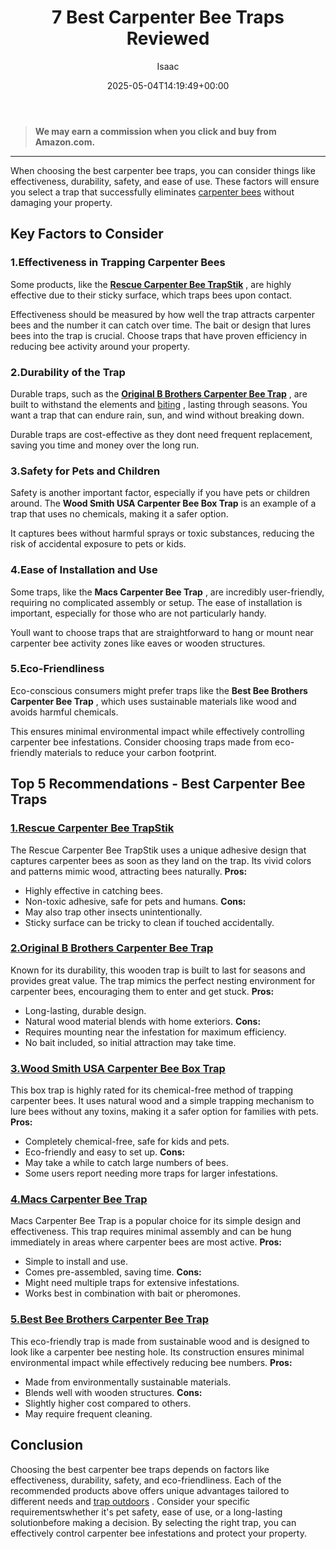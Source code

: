 ﻿---
author: Isaac
layout: post
title: 7 Best Carpenter Bee Traps Reviewed
date: '2025-05-04T14:19:49+00:00'
categories:
- Bees
- Product Reviews
tags: []
slug: /best-carpenter-bee-traps/
lastmod: 2025-05-07T12:21:23+03:00
---
> **We may earn a commission when you click and buy from Amazon.com.**
>

---
When choosing the best carpenter bee traps, you can consider things like effectiveness, durability, safety, and ease of use. These factors will ensure you select a trap that successfully eliminates
[carpenter bees](https://pestpolicy.com/compare-carpenter-bee-vs-bumblebee/)
without damaging your property.
## Key Factors to Consider
### 1.**Effectiveness in Trapping Carpenter Bees**
Some products, like the
[**Rescue Carpenter Bee TrapStik**](https://www.amazon.com/dp/B07RT23SKN/?tag=p-policy-20)
, are highly effective due to their sticky surface, which traps bees upon contact.

Effectiveness should be measured by how well the trap attracts carpenter bees and the number it can catch over time. The bait or design that lures bees into the trap is crucial. Choose traps that have proven efficiency in reducing bee activity around your property.
### 2.**Durability of the Trap**
Durable traps, such as the
[**Original B Brothers Carpenter Bee Trap**](https://www.amazon.com/dp/B07QBJ7NSB/?tag=p-policy-20)
, are built to withstand the elements and
[biting](https://pestpolicy.com/do-carpenter-bees-bite/)
, lasting through seasons. You want a trap that can endure rain, sun, and wind without breaking down.

Durable traps are cost-effective as they dont need frequent replacement, saving you time and money over the long run.
### 3.**Safety for Pets and Children**
Safety is another important factor, especially if you have pets or children around. The
**Wood Smith USA Carpenter Bee Box Trap**
is an example of a trap that uses no chemicals, making it a safer option.

It captures bees without harmful sprays or toxic substances, reducing the risk of accidental exposure to pets or kids.
### 4.**Ease of Installation and Use**
Some traps, like the
**Macs Carpenter Bee Trap**
, are incredibly user-friendly, requiring no complicated assembly or setup. The ease of installation is important, especially for those who are not particularly handy.

Youll want to choose traps that are straightforward to hang or mount near carpenter bee activity zones like eaves or wooden structures.
### 5.**Eco-Friendliness**
Eco-conscious consumers might prefer traps like the
**Best Bee Brothers Carpenter Bee Trap**
, which uses sustainable materials like wood and avoids harmful chemicals.

This ensures minimal environmental impact while effectively controlling carpenter bee infestations. Consider choosing traps made from eco-friendly materials to reduce your carbon footprint.
## Top 5 Recommendations - Best Carpenter Bee Traps
### [1.**Rescue Carpenter Bee TrapStik**](https://www.amazon.com/dp/B07RT23SKN/?tag=p-policy-20)
The Rescue Carpenter Bee TrapStik uses a unique adhesive design that captures carpenter bees as soon as they land on the trap. Its vivid colors and patterns mimic wood, attracting bees naturally.
**Pros:**
- Highly effective in catching bees.
- Non-toxic adhesive, safe for pets and humans.
**Cons:**
- May also trap other insects unintentionally.
- Sticky surface can be tricky to clean if touched accidentally.
### [2.**Original B Brothers Carpenter Bee Trap**](https://www.amazon.com/dp/B07QBJ7NSB/?tag=p-policy-20)
Known for its durability, this wooden trap is built to last for seasons and provides great value. The trap mimics the perfect nesting environment for carpenter bees, encouraging them to enter and get stuck.
**Pros:**
- Long-lasting, durable design.
- Natural wood material blends with home exteriors.
**Cons:**
- Requires mounting near the infestation for maximum efficiency.
- No bait included, so initial attraction may take time.
### [3.**Wood Smith USA Carpenter Bee Box Trap**](https://www.amazon.com/dp/B0BZ1ZMTF8/?tag=p-policy-20)
This box trap is highly rated for its chemical-free method of trapping carpenter bees. It uses natural wood and a simple trapping mechanism to lure bees without any toxins, making it a safer option for families with pets.
**Pros:**
- Completely chemical-free, safe for kids and pets.
- Eco-friendly and easy to set up.
**Cons:**
- May take a while to catch large numbers of bees.
- Some users report needing more traps for larger infestations.
### [4.**Macs Carpenter Bee Trap**](https://www.amazon.com/dp/B09TRVZDFD/?tag=p-policy-20)
Macs Carpenter Bee Trap is a popular choice for its simple design and effectiveness. This trap requires minimal assembly and can be hung immediately in areas where carpenter bees are most active.
**Pros:**
- Simple to install and use.
- Comes pre-assembled, saving time.
**Cons:**
- Might need multiple traps for extensive infestations.
- Works best in combination with bait or pheromones.
### [5.**Best Bee Brothers Carpenter Bee Trap**](https://www.amazon.com/dp/B0CD2CZBK1/?tag=p-policy-20)
This eco-friendly trap is made from sustainable wood and is designed to look like a carpenter bee nesting hole. Its construction ensures minimal environmental impact while effectively reducing bee numbers.
**Pros:**
- Made from environmentally sustainable materials.
- Blends well with wooden structures.
**Cons:**
- Slightly higher cost compared to others.
- May require frequent cleaning.
## Conclusion
Choosing the best carpenter bee traps depends on factors like effectiveness, durability, safety, and eco-friendliness. Each of the recommended products above offers unique advantages tailored to different needs and
[trap outdoors](https://pestpolicy.com/best-outdoor-rat-traps/)
.
Consider your specific requirementswhether it's pet safety, ease of use, or a long-lasting solutionbefore making a decision. By selecting the right trap, you can effectively control carpenter bee infestations and protect your property.